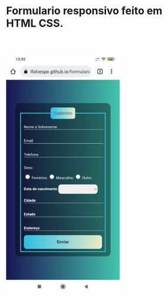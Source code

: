 # Formulario responsivo feito em HTML CSS.
<br><br>
 
<img src="https://github.com/lfalvespe/formulario-html-css/blob/main/preview-mini.jpg">
